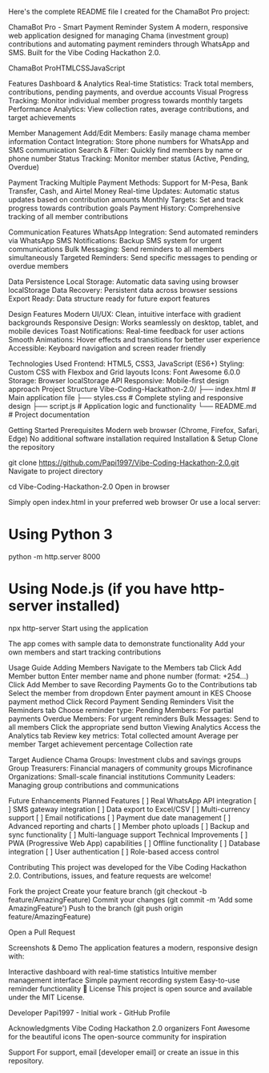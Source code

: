 Here's the complete README file I created for the ChamaBot Pro project:

ChamaBot Pro - Smart Payment Reminder System
A modern, responsive web application designed for managing Chama (investment group) contributions and automating payment reminders through WhatsApp and SMS. Built for the Vibe Coding Hackathon 2.0.

ChamaBot ProHTMLCSSJavaScript

 Features
 Dashboard & Analytics
Real-time Statistics: Track total members, contributions, pending payments, and overdue accounts
Visual Progress Tracking: Monitor individual member progress towards monthly targets
Performance Analytics: View collection rates, average contributions, and target achievements

Member Management
Add/Edit Members: Easily manage chama member information
Contact Integration: Store phone numbers for WhatsApp and SMS communication
Search & Filter: Quickly find members by name or phone number
Status Tracking: Monitor member status (Active, Pending, Overdue)

Payment Tracking
Multiple Payment Methods: Support for M-Pesa, Bank Transfer, Cash, and Airtel Money
Real-time Updates: Automatic status updates based on contribution amounts
Monthly Targets: Set and track progress towards contribution goals
Payment History: Comprehensive tracking of all member contributions

Communication Features
WhatsApp Integration: Send automated reminders via WhatsApp
SMS Notifications: Backup SMS system for urgent communications
Bulk Messaging: Send reminders to all members simultaneously
Targeted Reminders: Send specific messages to pending or overdue members

 Data Persistence
Local Storage: Automatic data saving using browser localStorage
Data Recovery: Persistent data across browser sessions
Export Ready: Data structure ready for future export features

 Design Features
Modern UI/UX: Clean, intuitive interface with gradient backgrounds
Responsive Design: Works seamlessly on desktop, tablet, and mobile devices
Toast Notifications: Real-time feedback for user actions
Smooth Animations: Hover effects and transitions for better user experience
Accessible: Keyboard navigation and screen reader friendly

Technologies Used
Frontend: HTML5, CSS3, JavaScript (ES6+)
Styling: Custom CSS with Flexbox and Grid layouts
Icons: Font Awesome 6.0.0
Storage: Browser localStorage API
Responsive: Mobile-first design approach
 Project Structure
Vibe-Coding-Hackathon-2.0/
├── index.html          # Main application file
├── styles.css          # Complete styling and responsive design
├── script.js           # Application logic and functionality
└── README.md           # Project documentation


 Getting Started
Prerequisites
Modern web browser (Chrome, Firefox, Safari, Edge)
No additional software installation required
Installation & Setup
Clone the repository

git clone https://github.com/Papi1997/Vibe-Coding-Hackathon-2.0.git
Navigate to project directory

cd Vibe-Coding-Hackathon-2.0
Open in browser

Simply open index.html in your preferred web browser
Or use a local server:
# Using Python 3
python -m http.server 8000

# Using Node.js (if you have http-server installed)
npx http-server
Start using the application

The app comes with sample data to demonstrate functionality
Add your own members and start tracking contributions

 Usage Guide
Adding Members
Navigate to the Members tab
Click Add Member button
Enter member name and phone number (format: +254...)
Click Add Member to save
Recording Payments
Go to the Contributions tab
Select the member from dropdown
Enter payment amount in KES
Choose payment method
Click Record Payment
Sending Reminders
Visit the Reminders tab
Choose reminder type:
Pending Members: For partial payments
Overdue Members: For urgent reminders
Bulk Messages: Send to all members
Click the appropriate send button
Viewing Analytics
Access the Analytics tab
Review key metrics:
Total collected amount
Average per member
Target achievement percentage
Collection rate

 Target Audience
Chama Groups: Investment clubs and savings groups
Group Treasurers: Financial managers of community groups
Microfinance Organizations: Small-scale financial institutions
Community Leaders: Managing group contributions and communications

 Future Enhancements
Planned Features
[ ] Real WhatsApp API integration
[ ] SMS gateway integration
[ ] Data export to Excel/CSV
[ ] Multi-currency support
[ ] Email notifications
[ ] Payment due date management
[ ] Advanced reporting and charts
[ ] Member photo uploads
[ ] Backup and sync functionality
[ ] Multi-language support
Technical Improvements
[ ] PWA (Progressive Web App) capabilities
[ ] Offline functionality
[ ] Database integration
[ ] User authentication
[ ] Role-based access control

 Contributing
This project was developed for the Vibe Coding Hackathon 2.0. Contributions, issues, and feature requests are welcome!

Fork the project
Create your feature branch (git checkout -b feature/AmazingFeature)
Commit your changes (git commit -m 'Add some AmazingFeature')
Push to the branch (git push origin feature/AmazingFeature)

Open a Pull Request

Screenshots & Demo
The application features a modern, responsive design with:

Interactive dashboard with real-time statistics
Intuitive member management interface
Simple payment recording system
Easy-to-use reminder functionality
📄 License
This project is open source and available under the MIT License.

 Developer
Papi1997 - Initial work - GitHub Profile

 Acknowledgments
Vibe Coding Hackathon 2.0 organizers
Font Awesome for the beautiful icons
The open-source community for inspiration

 Support
For support, email [developer email] or create an issue in this repository.


